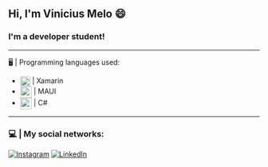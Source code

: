 ## Hi, I'm Vinicius Melo 😄

### I'm a developer student!
<hr>
🖥️ | Programming languages ​​used:
<ul>
  <li><img align="center" weigh="20px" height="20px" alt"xamarin" src="https://static-00.iconduck.com/assets.00/xamarin-icon-2048x1822-q1g7o2b7.png"/> | Xamarin</li>
  <li><img align="center" weigh="23px" height="23px" alt"c#" src="https://www.jennerstrand.se/wp-content/uploads/2021/09/net-maui-robot.png"/> | MAUI</li>
  <li><img align="center" weigh="23px" height="23px" alt"maui" src="https://seeklogo.com/images/C/c-logo-A44DB3D53C-seeklogo.com.png"/> | C#</li>
  
</ul>
<hr>

### 💻 | My social networks:

[![Instagram](https://img.shields.io/badge/Instagram-E4405F?style=for-the-badge&logo=instagram&logoColor=white)](https://www.instagram.com/_viniciussmelo/)
[![LinkedIn](https://img.shields.io/badge/LinkedIn-0077B5?style=for-the-badge&logo=linkedin&logoColor=white)](https://www.linkedin.com/in/vinismelo/)
